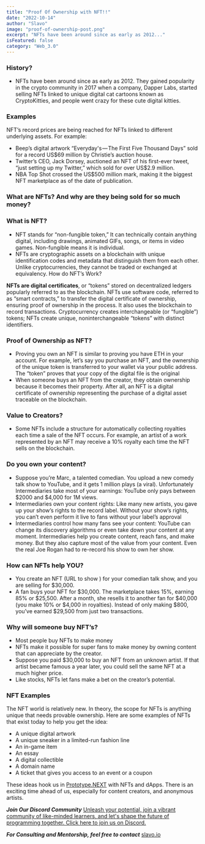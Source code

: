 ```yaml
---
title: "Proof Of Ownership with NFT!!"
date: "2022-10-14"
author: "Slavo"
image: "proof-of-ownership-post.png"
excerpt: "NFTs have been around since as early as 2012..."
isFeatured: false
category: "Web_3.0"
---
```


### History?

- NFTs have been around since as early as 2012. They gained popularity in the crypto community in 2017 when a company, Dapper Labs, started selling NFTs linked to unique digital cat cartoons known as CryptoKitties, and people went crazy for these cute digital kitties.

### Examples

NFT’s record prices are being reached for NFTs linked to different underlying assets. For example:

- Beep’s digital artwork “Everyday's — The First Five Thousand Days” sold for a record US$69 million by Christie’s auction house.
- Twitter’s CEO, Jack Dorsey, auctioned an NFT of his first-ever tweet, “just setting up my Twitter,” which sold for over US$2.9 million.
- NBA Top Shot crossed the US$500 million mark, making it the biggest NFT marketplace as of the date of publication.

### What are NFTs? And why are they being sold for so much money?

### What is NFT?

- NFT stands for “non-fungible token,” It can technically contain anything digital, including drawings, animated GIFs, songs, or items in video games. Non-fungible means it is individual.
- NFTs are cryptographic assets on a blockchain with unique identification codes and metadata that distinguish them from each other. Unlike cryptocurrencies, they cannot be traded or exchanged at equivalency.
  How do NFT’s Work?

**NFTs are digital certificates**, or “tokens” stored on decentralized ledgers popularly referred to as the blockchain. NFTs use software code, referred to as “smart contracts,” to transfer the digital certificate of ownership, ensuring proof of ownership in the process. It also uses the blockchain to record transactions. Cryptocurrency creates interchangeable (or “fungible”) tokens; NFTs create unique, noninterchangeable “tokens” with distinct identifiers.

### Proof of Ownership as NFT?

- Proving you own an NFT is similar to proving you have ETH in your account. For example, let’s say you purchase an NFT, and the ownership of the unique token is transferred to your wallet via your public address. The “token” proves that your copy of the digital file is the original
- When someone buys an NFT from the creator, they obtain ownership because it becomes their property. After all, an NFT is a digital certificate of ownership representing the purchase of a digital asset traceable on the blockchain.

### Value to Creators?

- Some NFTs include a structure for automatically collecting royalties each time a sale of the NFT occurs. For example, an artist of a work represented by an NFT may receive a 10% royalty each time the NFT sells on the blockchain.

### Do you own your content?

- Suppose you’re Marc, a talented comedian. You upload a new comedy talk show to YouTube, and it gets 1 million plays (a viral). Unfortunately Intermediaries take most of your earnings: YouTube only pays between $2000 and $4,000 for 1M views.
- Intermediaries own your content rights: Like many new artists, you gave up your show’s rights to the record label. Without your show’s rights, you can’t even perform it live to fans without your label’s approval
- Intermediaries control how many fans see your content: YouTube can change its discovery algorithms or even take down your content at any moment.
  Intermediaries help you create content, reach fans, and make money. But they also capture most of the value from your content. Even the real Joe Rogan had to re-record his show to own her show.

### How can NFTs help YOU?

- You create an NFT (URL to show ) for your comedian talk show, and you are selling for $30,000.
- A fan buys your NFT for $30,000. The marketplace takes 15%, earning 85% or $25,500. After a month, she resells it to another fan for $40,000 (you make 10% or $4,000 in royalties). Instead of only making $800, you’ve earned $29,500 from just two transactions.

### Why will someone buy NFT’s?

- Most people buy NFTs to make money
- NFTs make it possible for super fans to make money by owning content that can appreciate by the creator.
- Suppose you paid $30,000 to buy an NFT from an unknown artist. If that artist became famous a year later, you could sell the same NFT at a much higher price.
- Like stocks, NFTs let fans make a bet on the creator’s potential.

### NFT Examples

The NFT world is relatively new. In theory, the scope for NFTs is anything unique that needs provable ownership. Here are some examples of NFTs that exist today to help you get the idea:

- A unique digital artwork
- A unique sneaker in a limited-run fashion line
- An in-game item
- An essay
- A digital collectible
- A domain name
- A ticket that gives you access to an event or a coupon

These ideas hook us in [Prototype.NEXT](https://www.prototypenext.com) with NFTs and dApps. There is an exciting time ahead of us, especially for content creators, and anonymous artists.

**_Join Our Discord Community_** [Unleash your potential, join a vibrant community of like-minded learners, and let's shape the future of programming together. Click here to join us on Discord.](https://discord.gg/aN9Pgzz2)

**_For Consulting and Mentorship, feel free to contact_** [slavo.io](/contact)
